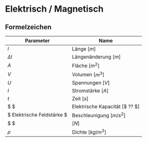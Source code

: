 # Elektrisch / Magnetisch
## Formelzeichen
| Parameter|Name |
|---|---|
| $l$| Länge [$m$]|
| $\Delta l$| Längenänderung [$m$]|
| $A$| Fläche [$m^2$]|
| $V$| Volumen [$m^3$]|
| $U$| Spannungen [$V$] |
| $I$| Stromstärke [$A$] |
| $t$| Zeit [$s$] |
| $ $| Elektrische Kapacität [$ ?? $] |
| $ Elektrische Feldstärke $| Beschleunigung [$m/s^2$] |
| $ $|  [$N$] |
| $\rho$| Dichte [$kg/m^3$]|
